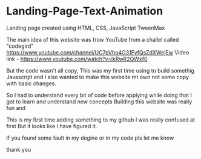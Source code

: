 # Landing-Page-Text-Animation
Landing page created using HTML, CSS, JavaScript TweenMax

The main idea of this website was frow YouTube
from a challel called "codegird"
https://www.youtube.com/channel/UC7pVho4O31FyfQsZdXWejEw
Video link -
https://www.youtube.com/watch?v=ikRwR2QWxf0

But the code wasn't all copy, This was my first time 
using to build somethig Javascript and I also wanted to make 
this website mt own not some copy with basic changes.

So I had to understand every bit of code before applying
while doing that I got to learn and understand new concepts 
Building this website was really fun and

This is my first time adding something to my github
I was really confused at first
But it looks like I have figured it.

If you found some fault in my degine or in my code
pls let me know

thank you

